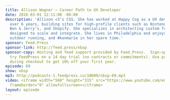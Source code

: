 ```yaml
---
title: Allison Wagner — Career Path to UX Developer
date: 2016-03-01 12:11:00 -06:00
description: 'Allison <3’s CSS. She has worked at Happy Cog as a UX developer for
  over 6 years, building sites for high-profile clients such as Nintendo, MTV, Harvard,
  Ben & Jerry’s, and Shopify. She specializes in architecting custom front-end frameworks
  designed to scale and integrate. She lives in Philadelphia and enjoys traveling,
  outdoor running, and #konmarie in her spare time.'
sponsor: Feed.Press
sponsor-link: http://feed.press/nbsp
sponsor-copy: Hosting and feed support provided by Feed.Press.  Sign-up today and
  try FeedPress on a 14 day trial (no contracts or commitments). Use promo code *nbsp*
  during checkout to get 10% off your first year.
episode: 69
show: nbsp
mp3: http://podcasts-1.feedpress.co/10609/nbsp-69.mp3
video: <iframe width="560" height="315" src="https://www.youtube.com/embed/LGtnaULT0Ps"
  frameborder="0" allowfullscreen></iframe>
layout: episode
---
```


